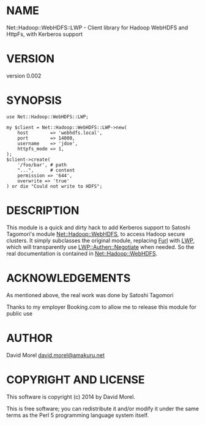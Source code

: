 # NAME

Net::Hadoop::WebHDFS::LWP - Client library for Hadoop WebHDFS and HttpFs, with Kerberos support

# VERSION

version 0.002

# SYNOPSIS

    use Net::Hadoop::WebHDFS::LWP;
    
    my $client = Net::Hadoop::WebHDFS::LWP->new(
        host        => 'webhdfs.local',
        port        => 14000,
        username    => 'jdoe',
        httpfs_mode => 1,
    );
    $client->create(
        '/foo/bar', # path
        "...",      # content
        permission => '644',
        overwrite => 'true'
    ) or die "Could not write to HDFS";

# DESCRIPTION

This module is a quick and dirty hack to add Kerberos support to Satoshi
Tagomori's module [Net::Hadoop::WebHDFS](https://metacpan.org/pod/Net::Hadoop::WebHDFS), to access Hadoop secure clusters. It
simply subclasses the original module, replacing [Furl](https://metacpan.org/pod/Furl) with [LWP](https://metacpan.org/pod/LWP), which
will transparently use [LWP::Authen::Negotiate](https://metacpan.org/pod/LWP::Authen::Negotiate) when needed. So the real
documentation is contained in [Net::Hadoop::WebHDFS](https://metacpan.org/pod/Net::Hadoop::WebHDFS).

# ACKNOWLEDGEMENTS

As mentioned above, the real work was done by Satoshi Tagomori

Thanks to my employer Booking.com to allow me to release this module for public use

# AUTHOR

David Morel <david.morel@amakuru.net>

# COPYRIGHT AND LICENSE

This software is copyright (c) 2014 by David Morel.

This is free software; you can redistribute it and/or modify it under
the same terms as the Perl 5 programming language system itself.
